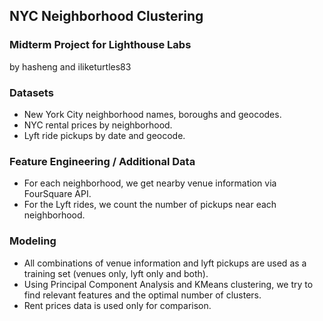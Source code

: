 ## NYC Neighborhood Clustering
### Midterm Project for Lighthouse Labs
by hasheng and iliketurtles83

### Datasets
- New York City neighborhood names, boroughs and geocodes.
- NYC rental prices by neighborhood.
- Lyft ride pickups by date and geocode.


### Feature Engineering / Additional Data
- For each neighborhood, we get nearby venue information via FourSquare API.
- For the Lyft rides, we count the number of pickups near each neighborhood.

### Modeling
- All combinations of venue information and lyft pickups are used as a training set (venues only, lyft only and both).
- Using Principal Component Analysis and KMeans clustering, we try to find relevant features and the optimal number of clusters.
- Rent prices data is used only for comparison.
